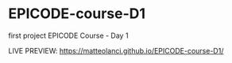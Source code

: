 # EPICODE-course-D1
first project EPICODE Course - Day 1


LIVE PREVIEW: https://matteolanci.github.io/EPICODE-course-D1/
